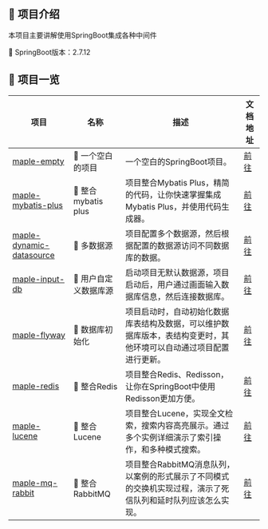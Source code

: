 ## 🐾 项目介绍

本项目主要讲解使用SpringBoot集成各种中间件

🚀 SpringBoot版本：2.7.12

## 🍁 项目一览

|  项目  |   名称   |   描述   |  文档地址   |
| ----- | -------- | ------- |----------- |
|  [maple-empty](/maple-empty)   |   🚀 一个空白的项目   |   一个空白的SpringBoot项目。   |  [前往]()   |
|  [maple-mybatis-plus](/maple-mybatis-plus)   |   🚀 整合mybatis plus   |   项目整合Mybatis Plus，精简的代码，让你快速掌握集成Mybatis Plus，并使用代码生成器。   |  [前往]()   |
|  [maple-dynamic-datasource](/maple-dynamic-datasource)    |   🚀 多数据源   |   项目配置多个数据源，然后根据配置的数据源访问不同数据库的数据。   |  [前往](https://zhangfz.blog.csdn.net/article/details/132426382)   |
|  [maple-input-db](/maple-input-db)    |   🚀 用户自定义数据库源    |   启动项目无默认数据源，项目启动后，用户通过画面输入数据库信息，然后连接数据库。   |  [前往](https://zhangfz.blog.csdn.net/article/details/131000882)   |
|  [maple-flyway](/maple-flyway)   |  🚀 数据库初始化    |    项目启动时，自动初始化数据库表结构及数据，可以维护数据库版本，表结构变更时，其他环境可以自动通过项目配置进行更新。  |   [前往](https://zhangfz.blog.csdn.net/article/details/131000986)  |
|  [maple-redis](/maple-redis)   |   🚀 整合Redis   |  项目整合Redis、Redisson，让你在SpringBoot中使用Redisson更加方便。   |  [前往](https://zhangfz.blog.csdn.net/article/details/132555317)   |
|  [maple-lucene](/maple-lucene)   |   🚀 整合Lucene   |   项目整合Lucene，实现全文检索，搜索内容高亮展示。通过多个实例详细演示了索引操作，和多种模式搜索。   |  [前往](https://zhangfz.blog.csdn.net/article/details/134997690)   |
|  [maple-mq-rabbit](/maple-mq-rabbit)   |   🚀 整合RabbitMQ   |   项目整合RabbitMQ消息队列，以案例的形式展示了不同模式的交换机实现过程，演示了死信队列和延时队列应该怎么实现。   |  [前往]()   |


